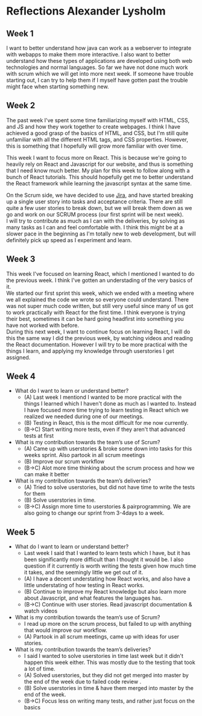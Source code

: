 # Reflections Alexander Lysholm

## Week 1

I want to better understand how java can work as a webserver to integrate with webapps to make them more interactive. I also want to better understand how these types of applications are developed using both web technologies and normal languages. So far we have not done much work with scrum which we will get into more next week. If someone have trouble starting out, I can try to help them if I myself have gotten past the trouble might face when starting something new.

## Week 2

The past week I've spent some time familiarizing myself with HTML, CSS, and JS and how they work together to create webpages. I think I have achieved a good grasp of the basics of HTML, and CSS, but I'm still quite unfamiliar with all the different HTML tags, and CSS properties. However, this is something that I hopefully will grow more familiar with over time.

This week I want to focus more on React. This is because we're going to heavily rely on React and Javascript for our website, and thus is something that I need know much better. My plan for this week to follow along with a bunch of React tutorials. This should hopefully get me to better understand the React framework while learning the javascript syntax at the same time.

On the Scrum side, we have decided to use [Jira](https://www.atlassian.com/software/jira), and have started breaking up a single user story into tasks and acceptance criteria. There are still quite a few user stories to break down, but we will break them down as we go and work on our SCRUM process (our first sprint will be next week).  
I will try to contribute as much as I can with the deliveries, by solving as many tasks as I can and feel comfortable with. I think this might be at a slower pace in the beginning as I'm totally new to web development, but will definitely pick up speed as I experiment and learn.

## Week 3

This week I've focused on learning React, which I mentioned I wanted to do the previous week. I think I've gotten an understading of the very basics of it.  
We started our first sprint this week, which we ended with a meeting where we all explained the code we wrote so everyone could understand. There was not super much code written, but still very useful since many of us got to work practically with React for the first time. I think everyone is trying their best, sometimes it can be hard going headfirst into something you have not worked with before.  
During this next week, I want to continue focus on learning React, I will do this the same way I did the previous week, by watching videos and reading the React documentation. However I will try to be more practical with the things I learn, and applying my knowledge through userstories I get assigned.

## Week 4

- What do I want to learn or understand better?
  - (A) Last week I mentiond I wanted to be more practical with the things I learned which I haven't done as much as I wanted to. Instead I have focused more time trying to learn testing in React which we realized we needed during one of our meetings.
  - (B) Testing in React, this is the most difficult for me now currently.
  - (B->C) Start writing more tests, even if they aren't that advanced tests at first
- What is my contribution towards the team’s use of Scrum?
  - (A) Came up with userstories & broke some down into tasks for this weeks sprint. Also partook in all scrum meetings
  - (B) Improve our scrum workflow
  - (B->C) Alot more time thinking about the scrum process and how we can make it better
- What is my contribution towards the team’s deliveries?
  - (A) Tried to solve userstories, but did not have time to write the tests for them
  - (B) Solve userstories in time.
  - (B->C) Assign more time to userstories & pairprogramming. We are also going to change our sprint from 3-4days to a week.

## Week 5

- What do I want to learn or understand better?
  - Last week I said that I wanted to learn tests which I have, but it has been significantly more difficult than I thought it would be. I also question if it currently is worth writing the tests given how much time it takes, and the seemingly little we get out of it.
  - (A) I have a decent understating how React works, and also have a little understating of how testing in React works.
  - (B) Continue to improve my React knowledge but also learn more about Javascript, and what features the languages has.
  - (B->C) Continue with user stories. Read javascript documentation & watch videos
- What is my contribution towards the team’s use of Scrum?
  - I read up more on the scrum process, but failed to up with anything that would improve our workflow.
  - (A) Partook in all scrum meetings, came up with ideas for user stories.
- What is my contribution towards the team’s deliveries?
  - I said I wanted to solve userstories in time last week but it didn't happen this week either. This was mostly due to the testing that took a lot of time.
  - (A) Solved userstories, but they did not get merged into master by the end of the week due to failed code review .
  - (B) Solve userstories in time & have them merged into master by the end of the week.
  - (B->C) Focus less on writing many tests, and rather just focus on the basics
